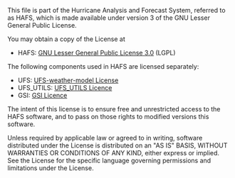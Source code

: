 This file is part of the Hurricane Analysis and Forecast System, referred to as HAFS, which is made available under version 3 of the GNU Lesser General Public License.

You may obtain a copy of the License at
- HAFS: [GNU Lesser General Public License 3.0](https://www.gnu.org/licenses/lgpl-3.0.en.html) (LGPL)

The following components used in HAFS are licensed separately: 
- UFS: [UFS-weather-model License](https://github.com/ufs-community/ufs-weather-model/blob/develop/LICENSE.md)
- UFS_UTILS: [UFS_UTILS Licence](https://github.com/ufs-community/UFS_UTILS/blob/develop/LICENSE.md)
- GSI: [GSI Licence](https://github.com/NOAA-EMC/GSI-fix/blob/develop/LICENSE.md)

The intent of this license is to ensure free and unrestricted access to the HAFS software, and to pass on those rights to modified versions this software.

Unless required by applicable law or agreed to in writing, software distributed under the License 
is distributed on an "AS IS" BASIS, WITHOUT WARRANTIES OR CONDITIONS OF ANY KIND, either 
express or implied. See the License for the specific language governing permissions and 
limitations under the License.
